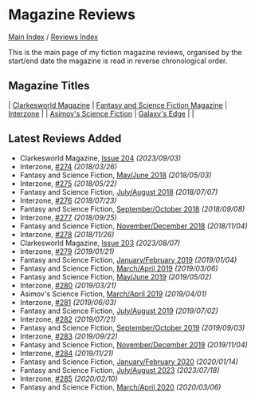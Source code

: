 # Magazine Reviews

[Main Index](../../README.md) / [Reviews Index](../README.md)

This is the main page of my fiction magazine reviews, organised by the start/end date the magazine is read in reverse chronological order.

## Magazine Titles

| [Clarkesworld Magazine](Clarkesworld/README.md) | [Fantasy and Science Fiction Magazine](FantasyAndScienceFiction/README.md) | [Interzone](Interzone/README.md) |
| [Asimov's Science Fiction](AsimovsScienceFiction/README.md) | [Galaxy's Edge](GalaxysEdge/README.md) | |

## Latest Reviews Added
- Clarkesworld Magazine, [Issue 204](Clarkesworld/20230903-Clarkesworld204.md) *(2023/09/03)*
- Interzone, [#274](Interzone/20180326-Interzone274.md) *(2018/03/26)*
- Fantasy and Science Fiction, [May/June 2018](FantasyAndScienceFiction/20180503-FSF201805.md) *(2018/05/03)*
- Interzone, [#275](Interzone/20180522-Interzone275.md) *(2018/05/22)*
- Fantasy and Science Fiction, [July/August 2018](FantasyAndScienceFiction/20180707-FSF201807.md) *(2018/07/07)*
- Interzone, [#276](Interzone/20180723-Interzone276.md) *(2018/07/23)*
- Fantasy and Science Fiction, [September/October 2018](FantasyAndScienceFiction/20180908-FSF201809.md) *(2018/09/08)*
- Interzone, [#277](Interzone/20180925-Interzone277.md) *(2018/09/25)*
- Fantasy and Science Fiction, [November/December 2018](FantasyAndScienceFiction/20181104-FSF201811.md) *(2018/11/04)*
- Interzone, [#278](Interzone/20181126-Interzone278.md) *(2018/11/26)*
- Clarkesworld Magazine, [Issue 203](Clarkesworld/20230807-Clarkesworld203.md) *(2023/08/07)*
- Interzone, [#279](Interzone/20190121-Interzone279.md) *(2019/01/21)*
- Fantasy and Science Fiction, [January/February 2019](FantasyAndScienceFiction/20190104-FSF201901.md) *(2019/01/04)*
- Fantasy and Science Fiction, [March/April 2019](FantasyAndScienceFiction/20190306-FSF201903.md) *(2019/03/06)*
- Fantasy and Science Fiction, [May/June 2019](FantasyAndScienceFiction/20190502-FSF201905.md) *(2019/05/02)*
- Interzone, [#280](Interzone/20190321-Interzone280.md) *(2019/03/21)*
- Asimov's Science Fiction, [March/April 2019](AsimovsScienceFiction/20190401-Asimovs201903.md) *(2019/04/01)*
- Interzone, [#281](Interzone/20190603-Interzone281.md) *(2019/06/03)*
- Fantasy and Science Fiction, [July/August 2019](FantasyAndScienceFiction/20190702-FSF201907.md) *(2019/07/02)*
- Interzone, [#282](Interzone/20190721-Interzone282.md) *(2019/07/21)*
- Fantasy and Science Fiction, [September/October 2019](FantasyAndScienceFiction/20190903-FSF201909.md) *(2019/09/03)*
- Interzone, [#283](Interzone/20190922-Interzone283.md) *(2019/09/22)*
- Fantasy and Science Fiction, [November/December 2019](FantasyAndScienceFiction/20191104-FSF201911.md) *(2019/11/04)*
- Interzone, [#284](Interzone/20191121-Interzone284.md) *(2019/11/21)*
- Fantasy and Science Fiction, [January/February 2020](FantasyAndScienceFiction/20200114-FSF202001.md) *(2020/01/14)*
- Fantasy and Science Fiction, [July/August 2023](FantasyAndScienceFiction/20230718-FSF202307.md) *(2023/07/18)*
- Interzone, [#285](Interzone/20200210-Interzone285.md) *(2020/02/10)*
- Fantasy and Science Fiction, [March/April 2020](FantasyAndScienceFiction/20200306-FSF202003.md) *(2020/03/06)*

